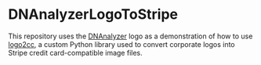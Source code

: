 # DNAnalyzerLogoToStripe

This repository uses the [DNAnalyzer](https://github.com/VerisimilitudeX/DNAnalyzer) logo as a demonstration of how to use [logo2cc](https://github.com/VerisimilitudeX/logo2cc), a custom Python library used to convert corporate logos into Stripe credit card-compatible image files.
